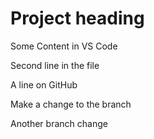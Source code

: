 # Project heading
Some Content in VS Code

Second line in the file

A line on GitHub

Make a change to the branch

Another branch change
